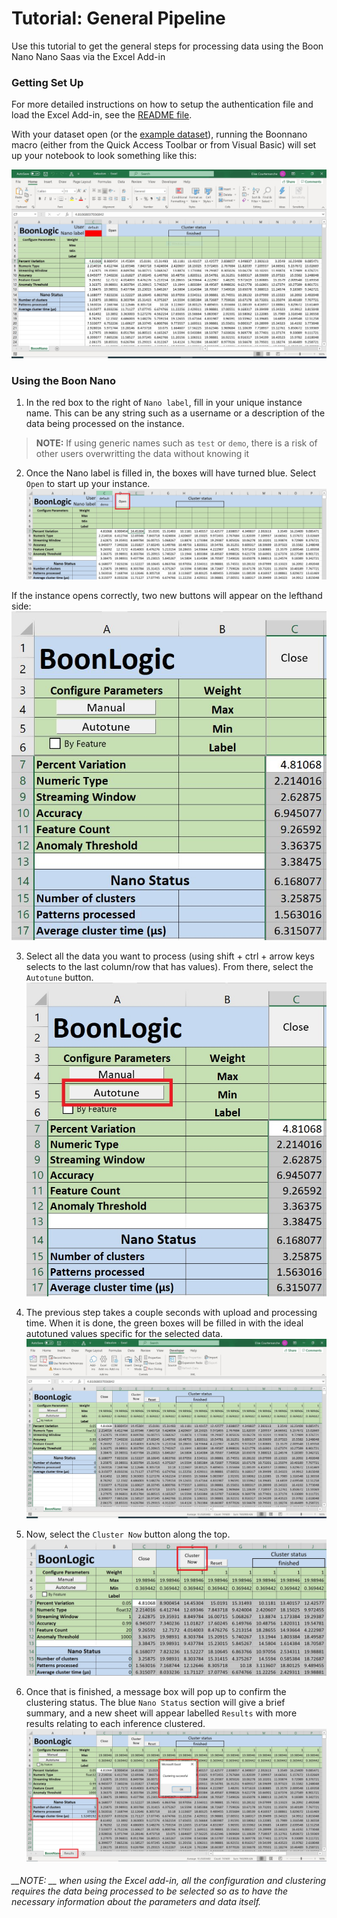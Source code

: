 # Tutorial: General Pipeline
Use this tutorial to get the general steps for processing data using the Boon Nano Nano Saas  via the Excel Add-in

### Getting Set Up
For more detailed instructions on how to setup the authentication file and load the Excel Add-in, see the [README file](../README.md).

With your dataset open (or the [example dataset](../Data.xlsm)), running the Boonnano macro (either from the Quick Access Toolbar or from Visual Basic) will set up your notebook to look something like this:

![initialsetup](./Images/DataInitialScreen.jpg)

### Using the Boon Nano
1. In the red box to the right of `Nano label`, fill in your unique instance name. This can be any string such as a username or a description of the data being processed on the instance.
>__NOTE:__ If using generic names such as `test` or `demo`, there is a risk of other users overwritting the data without knowing it

2. Once the Nano label is filled in, the boxes will have turned blue. Select `Open` to start up your instance.
![Open Instance](./Images/StartInstance.jpg)

If the instance opens correctly, two new buttons will appear on the lefthand side:
![Configure Buttons](./Images/ConfigureButtons.jpg)

3. Select all the data you want to process (using shift + ctrl + arrow keys selects to the last column/row that has values). From there, select the `Autotune` button.
![Autotune](./Images/Autotune.jpg)

4. The previous step takes a couple seconds with upload and processing time. When it is done, the green boxes will be filled in with the ideal autotuned values specific for the selected data.
![Autotuned config](./Images/DataAutotune.jpg)

5. Now, select the `Cluster Now` button along the top.
![Cluster button](./Images/Cluster.jpg)

6. Once that is finished, a message box will pop up to confirm the clustering status. The blue `Nano Status` section will give a brief summary, and a new sheet will appear labelled `Results` with more results relating to each inference clustered.
![Cluster Completed](./Images/ClusteringFinished.jpg)

###### __NOTE: __ when using the Excel add-in, all the configuration and clustering requires the data being processed to be selected so as to have the necessary information about the parameters and data itself.

